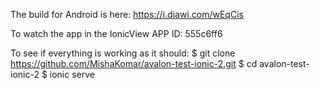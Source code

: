 The build for Android is here: 
https://i.diawi.com/wEqCis


To watch the app in the IonicView 
APP ID: 555c6ff6


To see if everything is working as it should:
$ git clone https://github.com/MishaKomar/avalon-test-ionic-2.git
$ cd avalon-test-ionic-2
$ ionic serve 